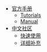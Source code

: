 - [官方手册](https://docs.manim.community/en/latest/tutorials.html)
  - [Tutorials](https://docs.manim.community/en/latest/tutorials.html)
  - [Manual](https://docs.manim.community/en/latest/reference.html)
- [中文社区]()
  - [快速使用]()
  - [详细补充]()